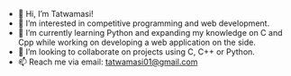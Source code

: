 - 👋 Hi, I’m Tatwamasi!
- 👀 I’m interested in competitive programming and web development.
- 🌱 I’m currently learning Python and expanding my knowledge on C and Cpp while working on developing a web application on the side.
- 💞️ I’m looking to collaborate on projects using C, C++ or Python.
- 📫 Reach me via email: tatwamasi01@gmail.com
